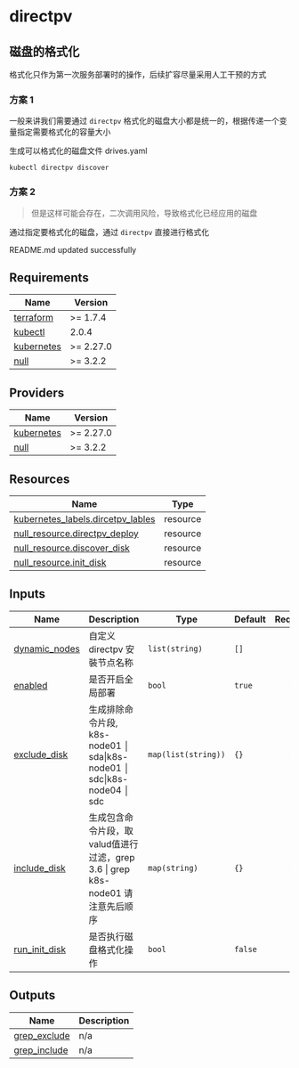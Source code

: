 # directpv
## 磁盘的格式化
格式化只作为第一次服务部署时的操作，后续扩容尽量采用人工干预的方式

### 方案 1
一般来讲我们需要通过 `directpv` 格式化的磁盘大小都是统一的，根据传递一个变量指定需要格式化的容量大小

生成可以格式化的磁盘文件 drives.yaml
```
kubectl directpv discover
```

### 方案 2
> 但是这样可能会存在，二次调用风险，导致格式化已经应用的磁盘

通过指定要格式化的磁盘，通过 `directpv` 直接进行格式化

<!-- BEGINNING OF PRE-COMMIT-TERRAFORM DOCS HOOK -->
README.md updated successfully
<!-- END OF PRE-COMMIT-TERRAFORM DOCS HOOK -->

<!-- BEGIN_TF_DOCS -->


## Requirements

| Name | Version |
|------|---------|
| <a name="requirement_terraform"></a> [terraform](#requirement\_terraform) | >= 1.7.4 |
| <a name="requirement_kubectl"></a> [kubectl](#requirement\_kubectl) | 2.0.4 |
| <a name="requirement_kubernetes"></a> [kubernetes](#requirement\_kubernetes) | >= 2.27.0 |
| <a name="requirement_null"></a> [null](#requirement\_null) | >= 3.2.2 |
## Providers

| Name | Version |
|------|---------|
| <a name="provider_kubernetes"></a> [kubernetes](#provider\_kubernetes) | >= 2.27.0 |
| <a name="provider_null"></a> [null](#provider\_null) | >= 3.2.2 |

## Resources

| Name | Type |
|------|------|
| [kubernetes_labels.dircetpv_lables](https://registry.terraform.io/providers/hashicorp/kubernetes/latest/docs/resources/labels) | resource |
| [null_resource.directpv_deploy](https://registry.terraform.io/providers/hashicorp/null/latest/docs/resources/resource) | resource |
| [null_resource.discover_disk](https://registry.terraform.io/providers/hashicorp/null/latest/docs/resources/resource) | resource |
| [null_resource.init_disk](https://registry.terraform.io/providers/hashicorp/null/latest/docs/resources/resource) | resource |
## Inputs

| Name | Description | Type | Default | Required |
|------|-------------|------|---------|:--------:|
| <a name="input_dynamic_nodes"></a> [dynamic\_nodes](#input\_dynamic\_nodes) | 自定义 directpv 安裝节点名称 | `list(string)` | `[]` | no |
| <a name="input_enabled"></a> [enabled](#input\_enabled) | 是否开启全局部署 | `bool` | `true` | no |
| <a name="input_exclude_disk"></a> [exclude\_disk](#input\_exclude\_disk) | 生成排除命令片段, k8s-node01 │ sda\|k8s-node01 │ sdc\|k8s-node04 │ sdc | `map(list(string))` | `{}` | no |
| <a name="input_include_disk"></a> [include\_disk](#input\_include\_disk) | 生成包含命令片段，取valud值进行过滤，grep 3.6 \| grep k8s-node01 请注意先后顺序 | `map(string)` | `{}` | no |
| <a name="input_run_init_disk"></a> [run\_init\_disk](#input\_run\_init\_disk) | 是否执行磁盘格式化操作 | `bool` | `false` | no |
## Outputs

| Name | Description |
|------|-------------|
| <a name="output_grep_exclude"></a> [grep\_exclude](#output\_grep\_exclude) | n/a |
| <a name="output_grep_include"></a> [grep\_include](#output\_grep\_include) | n/a |
<!-- END_TF_DOCS -->
